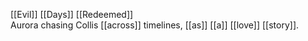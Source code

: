 [[Evil]] [[Days]] [[Redeemed]]  
Aurora chasing Collis [[across]] timelines, [[as]] [[a]] [[love]] [[story]].